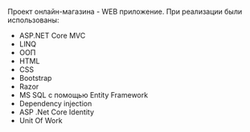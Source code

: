 Проект онлайн-магазина - WEB приложение.
При реализации были использованы:
- ASP.NET Core MVC
- LINQ
- ООП
- HTML
- CSS
- Bootstrap
- Razor
- MS SQL с помощью Entity Framework
- Dependency injection
- ASP .Net Core Identity
- Unit Of Work

